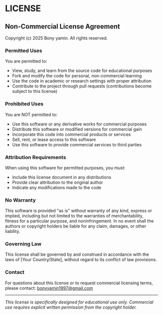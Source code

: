 # LICENSE

## Non-Commercial License Agreement

Copyright (c) 2025 Bony yamin. All rights reserved.

### Permitted Uses

You are permitted to:
- View, study, and learn from the source code for educational purposes
- Fork and modify the code for personal, non-commercial learning
- Use the code in academic or research settings with proper attribution
- Contribute to the project through pull requests (contributions become subject to this license)

### Prohibited Uses

You are NOT permitted to:
- Use this software or any derivative works for commercial purposes
- Distribute this software or modified versions for commercial gain
- Incorporate this code into commercial products or services
- Sell, rent, or lease access to this software
- Use this software to provide commercial services to third parties

### Attribution Requirements

When using this software for permitted purposes, you must:
- Include this license document in any distributions
- Provide clear attribution to the original author
- Indicate any modifications made to the code

### No Warranty

This software is provided "as is" without warranty of any kind, express or implied, including but not limited to the warranties of merchantability, fitness for a particular purpose, and noninfringement. In no event shall the authors or copyright holders be liable for any claim, damages, or other liability.

### Governing Law

This license shall be governed by and construed in accordance with the laws of [Your Country/State], without regard to its conflict of law provisions.

### Contact

For questions about this license or to request commercial licensing terms, please contact: bonyyamin1997@gmail.com


---

*This license is specifically designed for educational use only. Commercial use requires explicit written permission from the copyright holder.*